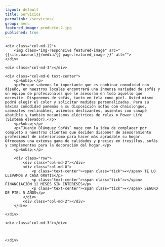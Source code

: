 ```yaml
---
layout: default
title: Servicios
permalink: /servicios/
group: menu
featured_image: producto-2.jpg
published: true
---
```

<div class="row">

	<div class="col-md-12">	
		<img class="img-responsive featured-image" src="{{site.baseurl}}/media/{{ page.featured_image }}" alt="">
	</div>

	<div class="col-md-3"></div>

	<div class="col-md-6 text-center">
		<p>&nbsp;</p>
		<p>Porque sabemos lo importante que es combinar comodidad con diseño, en nuestros locales encontrará una inmensa variedad de sofás y un equipo de profesionales que le asesoran en todo aquello que necesite. Disponemos de sofás, tanto en tela como piel. Usted mismo podrá elegir el color y solicitar medidas personalizadas. Para su máxima comodidad ponemos a su disposición sofás con chaislongue, cabezales reclinables, asientos deslizantes, asientos con canapé abatible y también mecanismos eléctricos de relax o Power Life (Sistema elevador).</p>
		<p>&nbsp;</p>
		<p>“Juanjo Blánquez Sofás” nace con la idea de complacer por completo a nuestros clientes que deciden disponer de asesoramiento profesional de interiorismo para hacer más agradable su hogar. Ofrecemos una extensa gama de calidades y precios en tresillos, sofás y complementos para la decoración del hogar.</p>
		<p>&nbsp;</p>

		<div class="row">
			<div class="col-md-2"></div>
			<div class="col-md-8">
				<p class="text-center"><span class="tick">✔</span> TE LO LLEVAMOS A CASA GRATIS</p>
				<p class="text-center"><span class="tick">✔</span> FINANCIACIÓN 12 MESES SIN INTERESES</p>
				<p class="text-center"><span class="tick">✔</span> SEGURO DE PIEL 5 AÑOS</p>				
			</div>
			<div class="col-md-2"></div>
		</div>

	</div>

	<div class="col-md-3"></div>

	
	
	</div>
